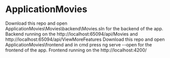 # ApplicationMovies

Download this repo and open ApplicationMovies\Movies\backend\Movies.sln for the backend of the app. Backend running on the http://localhost:65094/api/Movies and http://localhost:65094/api/ViewMoreFeatures Download this repo and open ApplicationMovies\frontend and in cmd press ng serve --open for the frontend of the app. Frontend running on the http://localhost:4200/

